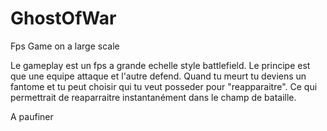 # GhostOfWar
Fps Game on a large scale

Le gameplay est un fps a grande echelle style battlefield. Le principe est que une equipe attaque et l'autre defend. Quand tu meurt tu deviens un fantome et tu peut choisir
qui tu veut posseder pour "reapparaitre". Ce qui permettrait de reaparraitre instantanément dans le champ de bataille.

A paufiner 
